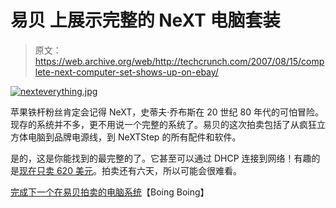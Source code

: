 # 易贝 上展示完整的 NeXT 电脑套装

> 原文：<https://web.archive.org/web/http://techcrunch.com/2007/08/15/complete-next-computer-set-shows-up-on-ebay/>

[![nexteverything.jpg](img/26cd27e202b17cf0dfee022ac23f22d3.png)](https://web.archive.org/web/20151110170119/http://old.crunchgear.com/wp-content/uploads/nexteverything.jpg "nexteverything.jpg")

苹果铁杆粉丝肯定会记得 NeXT，史蒂夫·乔布斯在 20 世纪 80 年代的可怕冒险。现存的系统并不多，更不用说一个完整的系统了。易贝的这次拍卖包括了从疯狂立方体电脑到品牌电源线，到 NeXTStep 的所有配件和软件。

是的，这是你能找到的最完整的了。它甚至可以通过 DHCP 连接到网络！有趣的是[现在只卖 620 美元](https://web.archive.org/web/20151110170119/http://cgi.ebay.com/ws/eBayISAPI.dll?ViewItem&item=130143764773)。拍卖还有六天，所以可能会很难看。

[完成下一个在易贝拍卖的电脑系统](https://web.archive.org/web/20151110170119/http://www.boingboing.net/2007/08/14/complete_next_comput.html)【Boing Boing】